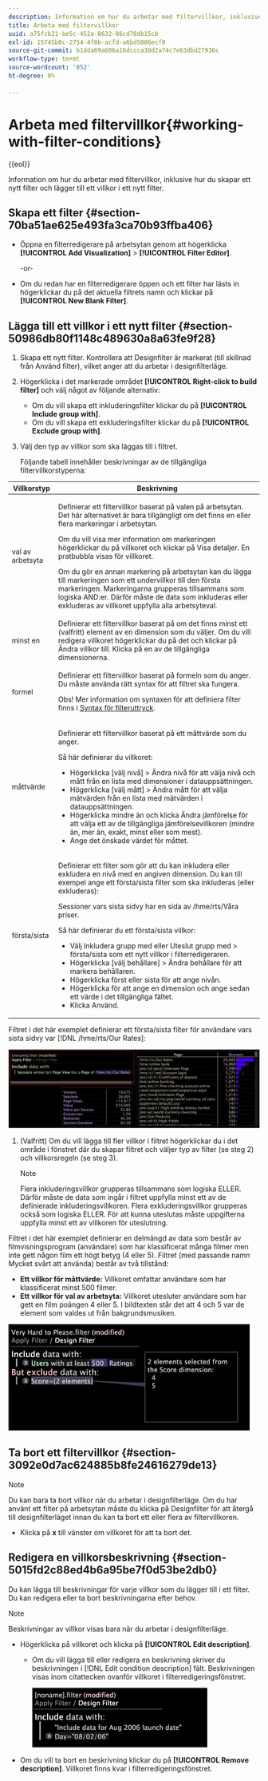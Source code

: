 ```yaml
---
description: Information om hur du arbetar med filtervillkor, inklusive hur du skapar ett nytt filter och lägger till ett villkor i ett nytt filter.
title: Arbeta med filtervillkor
uuid: a75fcb21-be5c-452a-8632-86cd78db15cb
exl-id: 15745b0c-2754-4f8b-acfd-a6bd5886ecf8
source-git-commit: b1dda69a606a16dccca30d2a74c7e63dbd27936c
workflow-type: tm+mt
source-wordcount: '852'
ht-degree: 0%

---
```


# Arbeta med filtervillkor{#working-with-filter-conditions}

{{eol}}

Information om hur du arbetar med filtervillkor, inklusive hur du skapar ett nytt filter och lägger till ett villkor i ett nytt filter.

## Skapa ett filter {#section-70ba51ae625e493fa3ca70b93ffba406}

* Öppna en filterredigerare på arbetsytan genom att högerklicka **[!UICONTROL Add Visualization]** > **[!UICONTROL Filter Editor]**.

   -or-

* Om du redan har en filterredigerare öppen och ett filter har lästs in högerklickar du på det aktuella filtrets namn och klickar på **[!UICONTROL New Blank Filter]**.

## Lägga till ett villkor i ett nytt filter {#section-50986db80f1148c489630a8a63fe9f28}

1. Skapa ett nytt filter. Kontrollera att Designfilter är markerat (till skillnad från Använd filter), vilket anger att du arbetar i designfilterläge.
1. Högerklicka i det markerade området **[!UICONTROL Right-click to build filter]** och välj något av följande alternativ:

   * Om du vill skapa ett inkluderingsfilter klickar du på **[!UICONTROL Include group with]**.
   * Om du vill skapa ett exkluderingsfilter klickar du på **[!UICONTROL Exclude group with]**.

1. Välj den typ av villkor som ska läggas till i filtret.

   Följande tabell innehåller beskrivningar av de tillgängliga filtervillkorstyperna:

<table id="table_3B35B57FF32349F09E91E8256FF1672A"> 
 <thead> 
  <tr> 
   <th colname="col1" class="entry"> Villkorstyp </th> 
   <th colname="col2" class="entry"> Beskrivning </th> 
  </tr>
 </thead>
 <tbody> 
  <tr> 
   <td colname="col1"> <p>val av arbetsyta </p> </td> 
   <td colname="col2"> <p>Definierar ett filtervillkor baserat på valen på arbetsytan. Det här alternativet är bara tillgängligt om det finns en eller flera markeringar i arbetsytan. </p> <p>Om du vill visa mer information om markeringen högerklickar du på villkoret och klickar på <span class="uicontrol"> Visa detaljer</span>. En pratbubbla visas för villkoret. </p> <p>Om du gör en annan markering på arbetsytan kan du lägga till markeringen som ett undervillkor till den första markeringen. Markeringarna grupperas tillsammans som logiska AND:er. Därför måste de data som inkluderas eller exkluderas av villkoret uppfylla alla arbetsyteval. </p> </td> 
  </tr> 
  <tr> 
   <td colname="col1"> <p>minst en </p> </td> 
   <td colname="col2">Definierar ett filtervillkor baserat på om det finns minst ett (valfritt) element av en dimension som du väljer. Om du vill redigera villkoret högerklickar du på det och klickar på <span class="uicontrol"> Ändra</span> villkor till. Klicka på en av de tillgängliga dimensionerna. </td> 
  </tr> 
  <tr> 
   <td colname="col1"> <p>formel </p> </td> 
   <td colname="col2"> <p>Definierar ett filtervillkor baserat på formeln som du anger. Du måste använda rätt syntax för att filtret ska fungera. </p> <p> <p>Obs! Mer information om syntaxen för att definiera filter finns i <a href="../../../../home/c-get-started/c-qry-lang-syntx/c-syntx-fltr-exp.md#concept-72f2563f809747a2a3cff7ec72462a15"> Syntax för filteruttryck</a>. </p> </p> </td> 
  </tr> 
  <tr> 
   <td colname="col1"> <p>måttvärde </p> </td> 
   <td colname="col2"> <p>Definierar ett filtervillkor baserat på ett måttvärde som du anger. </p> <p>Så här definierar du villkoret: 
     <ul id="ul_B69D31258A36460E94535709239CD165"> 
      <li id="li_51317A681E654DD7A9D997DF9F2F22BA">Högerklicka <span class="uicontrol"> [välj nivå]</span> &gt; <span class="uicontrol"> Ändra nivå</span> för att välja nivå och mått från en lista med dimensioner i datauppsättningen. </li> 
      <li id="li_975E56C335824FDCB988344952DE2E9F">Högerklicka <span class="uicontrol"> [välj mått]</span> &gt; <span class="uicontrol"> Ändra mått</span> för att välja mätvärden från en lista med mätvärden i datauppsättningen. </li> 
      <li id="li_D00B3AF3D8DE472C9D0E9EABBBCAAF61">Högerklicka mindre än och klicka <span class="uicontrol"> Ändra jämförelse</span> för att välja ett av de tillgängliga jämförelsevillkoren (mindre än, mer än, exakt, minst eller som mest). </li> 
      <li id="li_3334CE0A0950448590E5442AB243F46B">Ange det önskade värdet för måttet. </li> 
     </ul> </p> </td> 
  </tr> 
  <tr> 
   <td colname="col1"> <p>första/sista </p> </td> 
   <td colname="col2"> <p>Definierar ett filter som gör att du kan inkludera eller exkludera en nivå med en angiven dimension. Du kan till exempel ange ett första/sista filter som ska inkluderas (eller exkluderas): </p> <p>Sessioner vars sista sidvy har en sida av <span class="filepath"> /hme/rts/Våra priser</span>. </p> <p>Så här definierar du ett första/sista villkor: 
     <ul id="ul_5AD916DA093844B8AC70127B1EB9BFC8"> 
      <li id="li_AB9FF22ADC8843A79856FED60B9478FA">Välj <span class="uicontrol"> Inkludera grupp med</span> eller <span class="uicontrol"> Uteslut grupp med</span> &gt; <span class="uicontrol"> första/sista</span> som ett nytt villkor i filterredigeraren. </li> 
      <li id="li_92F536FCC2A74DDE97F66C6C45ACC3DC">Högerklicka <span class="uicontrol"> [välj behållare]</span> &gt; <span class="uicontrol"> Ändra behållare</span> för att markera behållaren. </li> 
      <li id="li_1E5DBE04ABC74D84B7C0EF6886CDB5DC">Högerklicka <span class="uicontrol"> först</span> eller <span class="uicontrol"> sista</span> för att ange nivån. </li> 
      <li id="li_8B73EBF5D06E4513B5F0376EB2805D1C">Högerklicka för att ange en dimension och ange sedan ett värde i det tillgängliga fältet. </li> 
      <li id="li_A9E02EF6C6004DDF9B00EB853B6E54EE">Klicka <span class="uicontrol"> Använd</span>. </li> 
     </ul> </p> </td> 
  </tr> 
 </tbody> 
</table>

Filtret i det här exemplet definierar ett första/sista filter för användare vars sista sidvy var [!DNL /hme/rts/Our Rates]:

![](assets/client-fil2.png)

1. (Valfritt) Om du vill lägga till fler villkor i filtret högerklickar du i det område i fönstret där du skapar filtret och väljer typ av filter (se steg 2) och villkorsregeln (se steg 3).

   >[!NOTE]
   >
   >Flera inkluderingsvillkor grupperas tillsammans som logiska ELLER. Därför måste de data som ingår i filtret uppfylla minst ett av de definierade inkluderingsvillkoren. Flera exkluderingsvillkor grupperas också som logiska ELLER. För att kunna uteslutas måste uppgifterna uppfylla minst ett av villkoren för uteslutning.

Filtret i det här exemplet definierar en delmängd av data som består av filmvisningsprogram (användare) som har klassificerat många filmer men inte gett någon film ett högt betyg (4 eller 5). Filtret (med passande namn Mycket svårt att använda) består av två tillstånd:

* **Ett villkor för måttvärde:** Villkoret omfattar användare som har klassificerat minst 500 filmer.
* **Ett villkor för val av arbetsyta:** Villkoret utesluter användare som har gett en film poängen 4 eller 5. I bildtexten står det att 4 och 5 var de element som valdes ut från bakgrundsmusiken.

![](assets/vis_FilterEditor_ExampleMovies.png)

## Ta bort ett filtervillkor {#section-3092e0d7ac624885b8fe24616279de13}

>[!NOTE]
>
>Du kan bara ta bort villkor när du arbetar i designfilterläge. Om du har använt ett filter på arbetsytan måste du klicka på Designfilter för att återgå till designfilterläget innan du kan ta bort ett eller flera av filtervillkoren.

* Klicka på **x** till vänster om villkoret för att ta bort det.

## Redigera en villkorsbeskrivning {#section-5015fd2c88ed4b6a95be7f0d53be2db0}

Du kan lägga till beskrivningar för varje villkor som du lägger till i ett filter. Du kan redigera eller ta bort beskrivningarna efter behov.

>[!NOTE]
>
>Beskrivningar av villkor visas bara när du arbetar i designfilterläge.

* Högerklicka på villkoret och klicka på **[!UICONTROL Edit description]**.

   * Om du vill lägga till eller redigera en beskrivning skriver du beskrivningen i [!DNL Edit condition description] fält. Beskrivningen visas inom citattecken ovanför villkoret i filterredigeringsfönstret.

      ![](assets/vis_FilterEditor_ConditionDescription.png)

* Om du vill ta bort en beskrivning klickar du på **[!UICONTROL Remove description]**. Villkoret finns kvar i filterredigeringsfönstret.
